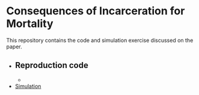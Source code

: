 # Consequences of Incarceration for Mortality

This repository contains the code and simulation exercise discussed on the paper.

- Reproduction code
    -
    -
- [Simulation](simulation/simulation.ipynb)
